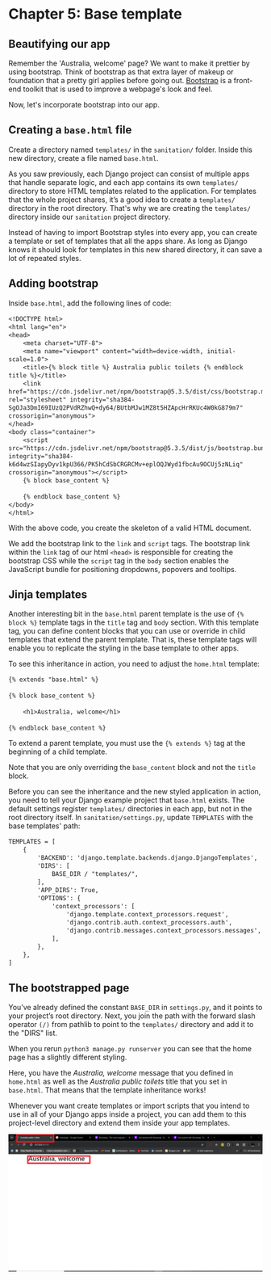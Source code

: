# Chapter 5: Base template

## Beautifying our app

Remember the 'Australia, welcome' page? We want to make it prettier by using bootstrap. Think of bootstrap as that extra layer of makeup or foundation that a pretty girl applies before going out. [Bootstrap](https://getbootstrap.com/) is a front-end toolkit that is used to improve a webpage's look and feel.

Now, let's incorporate bootstrap into our app.

## Creating a `base.html` file

Create a directory named `templates/` in the `sanitation/` folder. Inside this new directory, create a file named `base.html`.

As you saw previously, each Django project can consist of multiple apps that handle separate logic, and each app contains its own `templates/` directory to store HTML templates related to the application. For templates that the whole project shares, it’s a good idea to create a `templates/` directory in the root directory. That's why we are creating the `templates/` directory inside our `sanitation` project directory.

Instead of having to import Bootstrap styles into every app, you can create a template or set of templates that all the apps share. As long as Django knows it should look for templates in this new shared directory, it can save a lot of repeated styles.

## Adding bootstrap

Inside `base.html`, add the following lines of code:

```
<!DOCTYPE html>
<html lang="en">
<head>
    <meta charset="UTF-8">
    <meta name="viewport" content="width=device-width, initial-scale=1.0">
    <title>{% block title %} Australia public toilets {% endblock title %}</title>
    <link href="https://cdn.jsdelivr.net/npm/bootstrap@5.3.5/dist/css/bootstrap.min.css" rel="stylesheet" integrity="sha384-SgOJa3DmI69IUzQ2PVdRZhwQ+dy64/BUtbMJw1MZ8t5HZApcHrRKUc4W0kG879m7" crossorigin="anonymous">
</head>
<body class="container">
    <script src="https://cdn.jsdelivr.net/npm/bootstrap@5.3.5/dist/js/bootstrap.bundle.min.js" integrity="sha384-k6d4wzSIapyDyv1kpU366/PK5hCdSbCRGRCMv+eplOQJWyd1fbcAu9OCUj5zNLiq" crossorigin="anonymous"></script>
    {% block base_content %} 
    
    {% endblock base_content %}
</body>
</html>

```

With the above code, you create the skeleton of a valid HTML document.

We add the bootstrap link to the `link` and `script` tags. The bootstrap link within the `link` tag of our html `<head>` is responsible for creating the bootstrap CSS while the `script` tag in the `body` section enables the JavaScript bundle for positioning dropdowns, popovers and tooltips.


## Jinja templates 

Another interesting bit in the `base.html` parent template is the use of `{% block %}` template tags in the `title` tag and `body` section. With this template tag, you can define content blocks that you can use or override in child templates that extend the parent template. That is, these template tags will enable you to replicate the styling in the base template to other apps.

To see this inheritance in action, you need to adjust the `home.html` template:

```
{% extends "base.html" %}

{% block base_content %}

    <h1>Australia, welcome</h1>

{% endblock base_content %}

```

To extend a parent template, you must use the `{% extends %}` tag at the beginning of a child template.

Note that you are only overriding the `base_content` block and not the `title` block. 

Before you can see the inheritance and the new styled application in action, you need to tell your Django example project that `base.html` exists. The default settings register `templates/` directories in each app, but not in the root directory itself. In `sanitation/settings.py`, update `TEMPLATES` with the base templates' path:

```
TEMPLATES = [
    {
        'BACKEND': 'django.template.backends.django.DjangoTemplates',
        'DIRS': [
            BASE_DIR / "templates/",
        ],
        'APP_DIRS': True,
        'OPTIONS': {
            'context_processors': [
                'django.template.context_processors.request',
                'django.contrib.auth.context_processors.auth',
                'django.contrib.messages.context_processors.messages',
            ],
        },
    },
]

```

## The bootstrapped page

You’ve already defined the constant `BASE_DIR` in `settings.py`, and it points to your project’s root directory. Next, you join the path with the forward slash operator `(/)` from pathlib to point to the `templates/` directory and add it to the "DIRS" list.

When you rerun `python3 manage.py runserver` you can see that the home page has a slightly different styling.

Here, you have the *Australia, welcome* message that you defined in `home.html` as well as the *Australia public toilets* title that you set in `base.html`. That means that the template inheritance works!

Whenever you want create templates or import scripts that you intend to use in all of your Django apps inside a project, you can add them to this project-level directory and extend them inside your app templates.

![](./images/bootstrapped_page.png)





